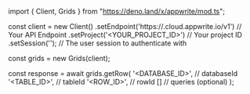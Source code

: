 import { Client, Grids } from "https://deno.land/x/appwrite/mod.ts";

const client = new Client()
    .setEndpoint('https://<REGION>.cloud.appwrite.io/v1') // Your API Endpoint
    .setProject('<YOUR_PROJECT_ID>') // Your project ID
    .setSession(''); // The user session to authenticate with

const grids = new Grids(client);

const response = await grids.getRow(
    '<DATABASE_ID>', // databaseId
    '<TABLE_ID>', // tableId
    '<ROW_ID>', // rowId
    [] // queries (optional)
);
